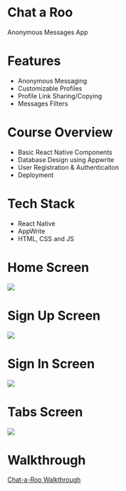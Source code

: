 # Chat a Roo
Anonymous Messages App

# Features
* Anonymous Messaging
* Customizable Profiles
* Profile Link Sharing/Copying
* Messages Filters

# Course Overview
* Basic React Native Components
* Database Design using Appwrite
* User Registration & Authenticaiton
* Deployment

# Tech Stack
* React Native
* AppWrite
* HTML, CSS and JS

# Home Screen
<img src="assets/screenshot/onboarding.png"> 

# Sign Up Screen
<img src="assets/screenshot/signup.png">  

# Sign In Screen
<img src="assets/screenshot/login.png">  

# Tabs Screen
<img src="assets/screenshot/tabs.png">

# Walkthrough

[Chat-a-Roo Walkthrough](https://youtu.be/7w1pVHVHoUw)